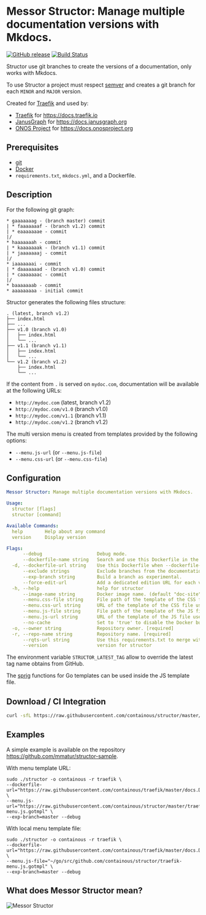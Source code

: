 # Messor Structor: Manage multiple documentation versions with Mkdocs.

[![GitHub release](https://img.shields.io/github/release/containous/structor.svg)](https://github.com/containous/structor/releases/latest)
[![Build Status](https://travis-ci.org/containous/structor.svg?branch=master)](https://travis-ci.org/containous/structor)

Structor use git branches to create the versions of a documentation, only works with Mkdocs.

To use Structor a project must respect [semver](https://semver.org) and creates a git branch for each `MINOR` and `MAJOR` version.

Created for [Traefik](https://github.com/containous/traefik) and used by:

* [Traefik](https://github.com/containous/traefik) for https://docs.traefik.io
* [JanusGraph](https://github.com/JanusGraph/janusgraph) for https://docs.janusgraph.org
* [ONOS Project](https://github.com/onosproject) for https://docs.onosproject.org

## Prerequisites

* [git](https://git-scm.com/)
* [Docker](https://www.docker.com/)
* `requirements.txt`, `mkdocs.yml`, and a Dockerfile.

## Description

For the following git graph:

```
* gaaaaaaag - (branch master) commit
| * faaaaaaaf - (branch v1.2) commit
| * eaaaaaaae - commit
|/
* haaaaaaah - commit
| * kaaaaaaak - (branch v1.1) commit
| * jaaaaaaaj - commit
|/
* iaaaaaaai - commit
| * daaaaaaad - (branch v1.0) commit
| * caaaaaaac - commit
|/
* baaaaaaab - commit
* aaaaaaaaa - initial commit
```

Structor generates the following files structure:

```
. (latest, branch v1.2)
├── index.html
├── ...
├── v1.0 (branch v1.0)
│   ├── index.html
│   └── ...
├── v1.1 (branch v1.1)
│   ├── index.html
│   └── ...
└── v1.2 (branch v1.2)
    ├── index.html
    └── ...
```

If the content from `.` is served on `mydoc.com`, documentation will be available at the following URLs:

- `http://mydoc.com` (latest, branch v1.2)
- `http://mydoc.com/v1.0` (branch v1.0)
- `http://mydoc.com/v1.1` (branch v1.1)
- `http://mydoc.com/v1.2` (branch v1.2)

The multi version menu is created from templates provided by the following options:

- `--menu.js-url` (or `--menu.js-file`)
- `--menu.css-url` (or `--menu.css-file`)

## Configuration

```yaml
Messor Structor: Manage multiple documentation versions with Mkdocs.

Usage:
  structor [flags]
  structor [command]

Available Commands:
  help        Help about any command
  version     Display version

Flags:
      --debug                    Debug mode.
      --dockerfile-name string   Search and use this Dockerfile in the repository (in './docs/' or in './') for building documentation. (default "docs.Dockerfile")
  -d, --dockerfile-url string    Use this Dockerfile when --dockerfile-name is not found. Can be a file path. [required]
      --exclude strings          Exclude branches from the documentation generation.
      --exp-branch string        Build a branch as experimental.
      --force-edit-url           Add a dedicated edition URL for each version.
  -h, --help                     help for structor
      --image-name string        Docker image name. (default "doc-site")
      --menu.css-file string     File path of the template of the CSS file use for the multi version menu.
      --menu.css-url string      URL of the template of the CSS file use for the multi version menu.
      --menu.js-file string      File path of the template of the JS file use for the multi version menu.
      --menu.js-url string       URL of the template of the JS file use for the multi version menu.
      --no-cache                 Set to 'true' to disable the Docker build cache.
  -o, --owner string             Repository owner. [required]
  -r, --repo-name string         Repository name. [required]
      --rqts-url string          Use this requirements.txt to merge with the current requirements.txt. Can be a file path.
      --version                  version for structor
```

The environment variable `STRUCTOR_LATEST_TAG` allow to override the latest tag name obtains from GitHub.

The [sprig](http://masterminds.github.io/sprig/) functions for Go templates can be used inside the JS template file.

## Download / CI Integration

```bash
curl -sfL https://raw.githubusercontent.com/containous/structor/master/godownloader.sh | bash -s -- -b $GOPATH/bin v1.7.0
```

<!--
To generate the script:

```bash
godownloader --repo=containous/structor -o godownloader.sh

# or

godownloader --repo=containous/structor > godownloader.sh
```
-->

## Examples

A simple example is available on the repository https://github.com/mmatur/structor-sample.

With menu template URL:

```shell
sudo ./structor -o containous -r traefik \
--dockerfile-url="https://raw.githubusercontent.com/containous/traefik/master/docs.Dockerfile" \
--menu.js-url="https://raw.githubusercontent.com/containous/structor/master/traefik-menu.js.gotmpl" \
--exp-branch=master --debug
```

With local menu template file:

```shell
sudo ./structor -o containous -r traefik \
--dockerfile-url="https://raw.githubusercontent.com/containous/traefik/master/docs.Dockerfile" \
--menu.js-file="~/go/src/github.com/containous/structor/traefik-menu.js.gotmpl" \
--exp-branch=master --debug
```

## What does Messor Structor mean? 

![Messor Structor](http://www.antwiki.org/wiki/images/8/8d/Messor_structor_antweb1008070_h_1_high.jpg)
